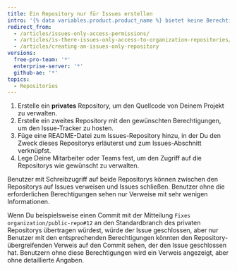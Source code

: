 ```yaml
---
title: Ein Repository nur für Issues erstellen
intro: '{% data variables.product.product_name %} bietet keine Berechtigungen für den Zugriff ausschließlich auf Issues. Sie können zu diesem Zweck aber ein zweites Repository erstellen, das nur die Issues enthält.'
redirect_from:
  - /articles/issues-only-access-permissions/
  - /articles/is-there-issues-only-access-to-organization-repositories/
  - /articles/creating-an-issues-only-repository
versions:
  free-pro-team: '*'
  enterprise-server: '*'
  github-ae: '*'
topics:
  - Repositories
---
```


1. Erstelle ein **privates** Repository, um den Quellcode von Deinem Projekt zu verwalten.
2. Erstelle ein zweites Repository mit den gewünschten Berechtigungen, um den Issue-Tracker zu hosten.
3. Füge eine README-Datei zum Issues-Repository hinzu, in der Du den Zweck dieses Repositorys erläuterst und zum Issues-Abschnitt verknüpfst.
4. Lege Deine Mitarbeiter oder Teams fest, um den Zugriff auf die Repositorys wie gewünscht zu verwalten.

Benutzer mit Schreibzugriff auf beide Repositorys können zwischen den Repositorys auf Issues verweisen und Issues schließen. Benutzer ohne die erforderlichen Berechtigungen sehen nur Verweise mit sehr wenigen Informationen.

Wenn Du beispielsweise einen Commit mit der Mitteilung `Fixes organization/public-repo#12` an den Standardbranch des privaten Repositorys übertragen würdest, würde der Issue geschlossen, aber nur Benutzer mit den entsprechenden Berechtigungen könnten den Repository-übergreifenden Verweis auf den Commit sehen, der den Issue geschlossen hat. Benutzern ohne diese Berechtigungen wird ein Verweis angezeigt, aber ohne detaillierte Angaben.
